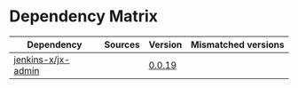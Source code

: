 # Dependency Matrix

Dependency | Sources | Version | Mismatched versions
---------- | ------- | ------- | -------------------
[jenkins-x/jx-admin](https://github.com/jenkins-x/jx-admin) |  | [0.0.19](https://github.com/jenkins-x/jx-admin/releases/tag/v0.0.19) | 
